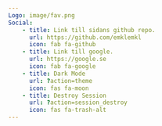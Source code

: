 ```yaml
---
Logo: image/fav.png
Social:
    - title: Link till sidans github repo.
      url: https://github.com/emklemkl
      icon: fab fa-github
    - title: Link till google.
      url: https://google.se
      icon: fab fa-google
    - title: Dark Mode
      url: ?action=theme
      icon: fas fa-moon
    - title: Destroy Session
      url: ?action=session_destroy
      icon: fas fa-trash-alt
---
```

